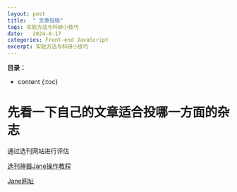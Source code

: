 ```yaml
---
layout: post
title:  " 文章投稿"
tags: 实验方法与科研小技巧
date:   2024-8-17
categories: Front-end JavaScript
excerpt: 实验方法与科研小技巧
---
```


**目录：**

* content
{:toc}



# 先看一下自己的文章适合投哪一方面的杂志

通过选刊网站进行评估

[选刊神器Jane操作教程](https://blog.csdn.net/zzqklm001/article/details/126298553)

[Jane网址](http://jane.biosemantics.org/)









